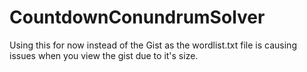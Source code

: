 # CountdownConundrumSolver

Using this for now instead of the Gist as the wordlist.txt file is causing issues when you view the gist due to it's size.
